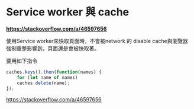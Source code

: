 # Service worker 與 cache

**https://stackoverflow.com/a/46597656**

使用Service worker來快取頁面時，不會被network 的 disable cache與瀏覽器強制重整影響到，頁面還是會被快取著。

要用如下指令

```js
caches.keys().then(function(names) {
    for (let name of names)
    caches.delete(name);
});
```

https://stackoverflow.com/a/46597656

